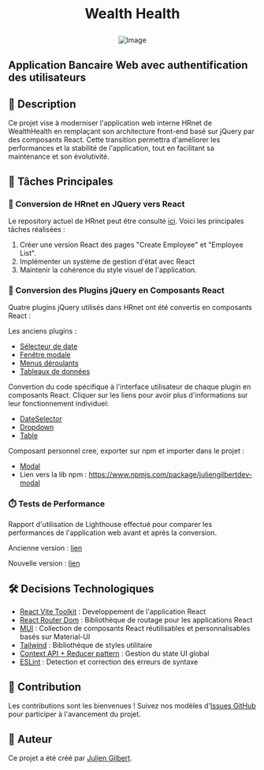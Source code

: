 # <p align="center">Wealth Health</p>

<p align="center">
  <img src="https://i.imgur.com/5AgGLL9m.png" alt="Image">
</p>

## Application Bancaire Web avec authentification des utilisateurs

## 📝 Description

Ce projet vise à moderniser l'application web interne HRnet de WealthHealth en remplaçant son architecture front-end basé sur jQuery par des composants React. Cette transition permettra d'améliorer les performances et la stabilité de l'application, tout en facilitant sa maintenance et son évolutivité.

## 🚀 Tâches Principales

### 🔄 Conversion de HRnet en JQuery vers React

Le repository actuel de HRnet peut être consulté [ici](https://github.com/OpenClassrooms-Student-Center/P12_Front-end). Voici les principales tâches réalisées :

1. Créer une version React des pages "Create Employee" et "Employee List".
2. Implémenter un système de gestion d'état avec React
3. Maintenir la cohérence du style visuel de l'application.

### 🔄 Conversion des Plugins jQuery en Composants React

Quatre plugins jQuery utilisés dans HRnet ont été convertis en composants React :

Les anciens plugins :

- [Sélecteur de date](https://github.com/xdan/datetimepicker)
- [Fenêtre modale](https://github.com/kylefox/jquery-modal)
- [Menus déroulants](https://github.com/jquery/jquery-ui/blob/master/ui/widgets/selectmenu.js)
- [Tableaux de données](https://github.com/DataTables/DataTables)

Convertion du code spécifique à l'interface utilisateur de chaque plugin en composants React.
Cliquer sur les liens pour avoir plus d'informations sur leur fonctionnement individuel:

- [DateSelector](https://github.com/juliengDev/WealthHealth/blob/main/src/Components/dateSelector/dateSelector.md)
- [Dropdown](https://github.com/juliengDev/WealthHealth/blob/main/src/Components/dropdown/dropdown.md)
- [Table](https://github.com/juliengDev/WealthHealth/blob/main/src/Components/table/table.md)

Composant personnel cree, exporter sur npm et importer dans le projet :

- [Modal](https://github.com/juliengDev/WealthHealth/blob/main/src/Components/modal/modal.md)
- Lien vers la lib npm : https://www.npmjs.com/package/juliengilbertdev-modal

### ⏱️ Tests de Performance

Rapport d'utilisation de Lighthouse effectué pour comparer les performances de l'application web avant et après la conversion.

Ancienne version : [lien](https://drive.google.com/file/d/1tJcVKu87BHBAy1AGjzF4tvhJBHHIThWV/view?usp=drive_link)

Nouvelle version : [lien](https://drive.google.com/file/d/1tTjYMrhYDKuKBqTTLYtHoNUxuABShPcP/view?usp=drive_link)

## 🛠️ Decisions Technologiques

- [React Vite Toolkit](https://vitejs.dev/) : Developpement de l'application React
- [React Router Dom](https://reactrouter.com/) : Bibliothèque de routage pour les applications React
- [MUI](https://mui.com/) : Collection de composants React réutilisables et personnalisables basés sur Material-UI
- [Tailwind](https://tailwindcss.com/) : Bibliothèque de styles utilitaire
- [Context API + Reducer pattern](https://fr.legacy.reactjs.org/docs/context.html) : Gestion du state UI global
- [ESLint](https://eslint.org/) : Detection et correction des erreurs de syntaxe

## 🤝 Contribution

Les contributions sont les bienvenues ! Suivez nos modèles d'[Issues GitHub](https://github.com/juliengDev/WealthHealth/issues) pour participer à l'avancement du projet.

## 👤 Auteur

Ce projet a été créé par [Julien Gilbert](https://github.com/juliengDev).
